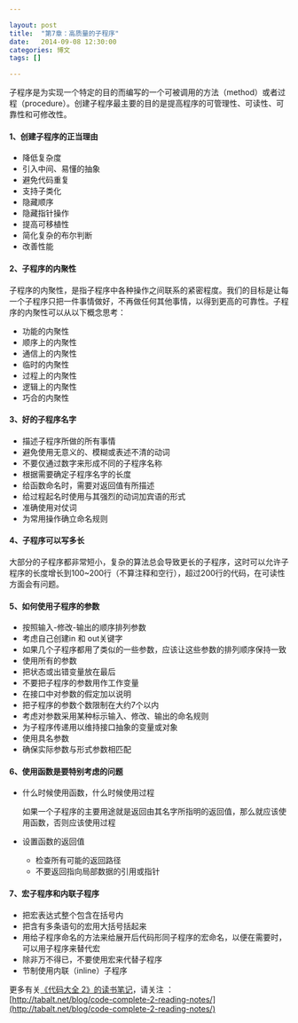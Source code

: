 ```yaml
---

layout: post
title:  "第7章：高质量的子程序"
date:   2014-09-08 12:30:00
categories: 博文
tags: []

---
```



子程序是为实现一个特定的目的而编写的一个可被调用的方法（method）或者过程（procedure）。创建子程序最主要的目的是提高程序的可管理性、可读性、可靠性和可修改性。

#### 1、创建子程序的正当理由

* 降低复杂度
* 引入中间、易懂的抽象
* 避免代码重复
* 支持子类化
* 隐藏顺序
* 隐藏指针操作
* 提高可移植性
* 简化复杂的布尔判断
* 改善性能

#### 2、子程序的内聚性

子程序的内聚性，是指子程序中各种操作之间联系的紧密程度。我们的目标是让每一个子程序只把一件事情做好，不再做任何其他事情，以得到更高的可靠性。子程序的内聚性可以从以下概念思考：

* 功能的内聚性
* 顺序上的内聚性
* 通信上的内聚性
* 临时的内聚性
* 过程上的内聚性
* 逻辑上的内聚性
* 巧合的内聚性


#### 3、好的子程序名字

* 描述子程序所做的所有事情
* 避免使用无意义的、模糊或表述不清的动词
* 不要仅通过数字来形成不同的子程序名称
* 根据需要确定子程序名字的长度
* 给函数命名时，需要对返回值有所描述
* 给过程起名时使用与其强烈的动词加宾语的形式
* 准确使用对仗词
* 为常用操作确立命名规则


#### 4、子程序可以写多长

大部分的子程序都非常短小，复杂的算法总会导致更长的子程序，这时可以允许子程序的长度增长到100~200行（不算注释和空行），超过200行的代码，在可读性方面会有问题。


#### 5、如何使用子程序的参数

* 按照输入-修改-输出的顺序排列参数
* 考虑自己创建in 和 out关键字
* 如果几个子程序都用了类似的一些参数，应该让这些参数的排列顺序保持一致
* 使用所有的参数
* 把状态或出错变量放在最后
* 不要把子程序的参数用作工作变量
* 在接口中对参数的假定加以说明
* 把子程序的参数个数限制在大约7个以内
* 考虑对参数采用某种标示输入、修改、输出的命名规则
* 为子程序传递用以维持接口抽象的变量或对象
* 使用具名参数
* 确保实际参数与形式参数相匹配


#### 6、使用函数是要特别考虑的问题

* 什么时候使用函数，什么时候使用过程
	
	如果一个子程序的主要用途就是返回由其名字所指明的返回值，那么就应该使用函数，否则应该使用过程
	
* 设置函数的返回值
	
	* 检查所有可能的返回路径
	* 不要返回指向局部数据的引用或指针
	
#### 7、宏子程序和内联子程序

* 把宏表达式整个包含在括号内
* 把含有多条语句的宏用大括号括起来
* 用给子程序命名的方法来给展开后代码形同子程序的宏命名，以便在需要时，可以用子程序来替代宏
* 除非万不得已，不要使用宏来代替子程序
* 节制使用内联（inline）子程序
	





更多有关[《代码大全 2》的读书笔记](http://tabalt.net/blog/code-complete-2-reading-notes/)，请关注 ：  
[http://tabalt.net/blog/code-complete-2-reading-notes/](http://tabalt.net/blog/code-complete-2-reading-notes/)
